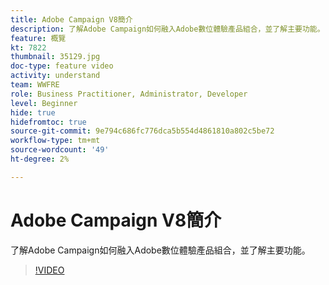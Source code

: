 ```yaml
---
title: Adobe Campaign V8簡介
description: 了解Adobe Campaign如何融入Adobe數位體驗產品組合，並了解主要功能。
feature: 概覽
kt: 7822
thumbnail: 35129.jpg
doc-type: feature video
activity: understand
team: WWFRE
role: Business Practitioner, Administrator, Developer
level: Beginner
hide: true
hidefromtoc: true
source-git-commit: 9e794c686fc776dca5b554d4861810a802c5be72
workflow-type: tm+mt
source-wordcount: '49'
ht-degree: 2%

---
```



# Adobe Campaign V8簡介

了解Adobe Campaign如何融入Adobe數位體驗產品組合，並了解主要功能。

>[!VIDEO](https://video.tv.adobe.com/v/35129?quality=12)
